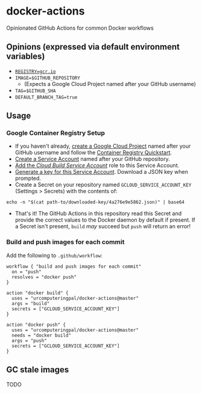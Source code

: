 # docker-actions

Opinionated GitHub Actions for common Docker workflows

## Opinions (expressed via default environment variables)

* [`REGISTRY=gcr.io`](https://gcr.io)
* `IMAGE=$GITHUB_REPOSITORY`
  * (Expects a Google Cloud Project named after your GitHub username)
* `TAG=$GITHUB_SHA`
* `DEFAULT_BRANCH_TAG=true`

## Usage

### Google Container Registry Setup

* If you haven't already, [create a Google Cloud Project](https://cloud.google.com/resource-manager/docs/creating-managing-projects#creating_a_project) named after your GitHub username and follow the [Container Registry Quickstart](https://cloud.google.com/container-registry/docs/quickstart#before-you-begin).
* [Create a Service Account](https://cloud.google.com/iam/docs/creating-managing-service-accounts#creating_a_service_account) named after your GitHub repository.
* [Add the _Cloud Build Service Account_](https://cloud.google.com/iam/docs/granting-roles-to-service-accounts#granting_access_to_a_service_account_for_a_resource) role to this Service Account.
* [Generate a key for this Service Account](https://cloud.google.com/iam/docs/creating-managing-service-account-keys#creating_service_account_keys). Download a JSON key when prompted.
* Create a Secret on your repository named `GCLOUD_SERVICE_ACCOUNT_KEY` (Settings > Secrets) with the contents of:

```shell
echo -n "$(cat path-to/downloaded-key/4a276e9e5862.json)" | base64
```

* That's it! The GitHub Actions in this repository read this Secret and provide the correct values to the Docker daemon by default if present. If a Secret isn't present, `build` _may_ succeed but `push` will return an error!

### Build and push images for each commit

Add the following to `.github/workflow`:

```hcl
workflow { "build and push images for each commit"
  on = "push"
  resolves = "docker push"
}

action "docker build" {
  uses = "urcomputeringpal/docker-actions@master"
  args = "build"
  secrets = ["GCLOUD_SERVICE_ACCOUNT_KEY"]
}

action "docker push" {
  uses = "urcomputeringpal/docker-actions@master"
  needs = "docker build"
  args = "push"
  secrets = ["GCLOUD_SERVICE_ACCOUNT_KEY"]
}
```

## GC stale images

TODO
